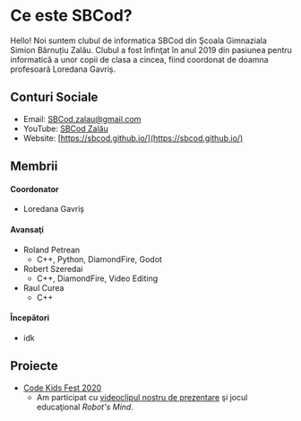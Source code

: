 
# Ce este SBCod?
Hello! 
Noi suntem clubul de informatica SBCod din Şcoala Gimnaziala Simion Bărnuțiu Zalău. Clubul a fost înfinţat în anul 2019 din pasiunea pentru informatică a unor copii de clasa a cincea, fiind coordonat de doamna profesoară Loredana Gavriș.

## Conturi Sociale
- Email: [SBCod.zalau@gmail.com](https://mail.google.com/)
- YouTube: [SBCod Zalău](https://www.youtube.com/channel/UCEU6mIzOVlCUVx2vVRKi8mg)
- Website: [https://sbcod.github.io/](https://sbcod.github.io/)

## Membrii
#### Coordonator
- Loredana Gavriș

#### Avansaţi
- Roland Petrean
  - C++, Python, DiamondFire, Godot
- Robert Szeredai
  - C++, DiamondFire, Video Editing
- Raul Curea
  - C++

#### Începători
- idk

## Proiecte
- [Code Kids Fest 2020](codekidsfest.md)
  - Am participat cu [videoclipul nostru de prezentare](https://www.youtube.com/watch?v=2-JiN-3wGhw) şi jocul educaţional _Robot's Mind_.
